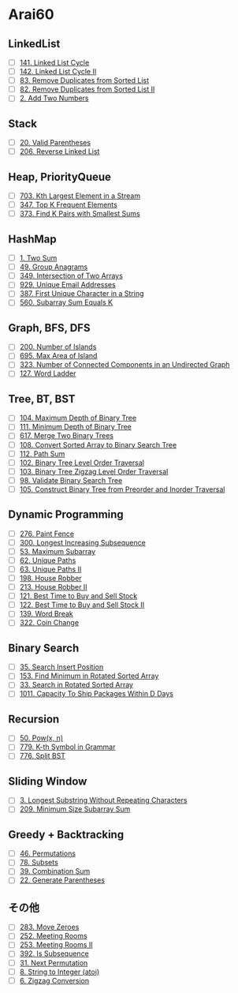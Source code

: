 # Arai60
## LinkedList
- [ ] [141. Linked List Cycle](https://github.com/hayashi-ay/leetcode/pull/15)
- [ ] [142. Linked List Cycle II](https://github.com/hayashi-ay/leetcode/pull/18)
- [ ] [83. Remove Duplicates from Sorted List](https://github.com/hayashi-ay/leetcode/pull/20)
-  [ ] [82. Remove Duplicates from Sorted List II](https://github.com/hayashi-ay/leetcode/pull/23)
- [ ] [2. Add Two Numbers](https://github.com/hayashi-ay/leetcode/pull/24)

## Stack
- [ ] [20. Valid Parentheses](https://github.com/hayashi-ay/leetcode/pull/16)
- [ ] [206. Reverse Linked List](https://github.com/hayashi-ay/leetcode/pull/13)

## Heap, PriorityQueue
- [ ] [703. Kth Largest Element in a Stream](https://github.com/hayashi-ay/leetcode/pull/54)
- [ ] [347. Top K Frequent Elements](https://github.com/hayashi-ay/leetcode/pull/60)
- [ ] [373. Find K Pairs with Smallest Sums](https://github.com/hayashi-ay/leetcode/pull/66)

## HashMap
- [ ] [1. Two Sum](https://github.com/hayashi-ay/leetcode/pull/14)
- [ ] [49. Group Anagrams](https://github.com/hayashi-ay/leetcode/pull/19)
- [ ] [349. Intersection of Two Arrays](https://github.com/hayashi-ay/leetcode/pull/21)
- [ ] [929. Unique Email Addresses](https://github.com/hayashi-ay/leetcode/pull/25)
- [ ] [387. First Unique Character in a String](https://github.com/hayashi-ay/leetcode/pull/28)
- [ ] [560. Subarray Sum Equals K](https://github.com/hayashi-ay/leetcode/pull/31)

## Graph, BFS, DFS
- [ ] [200. Number of Islands](https://github.com/hayashi-ay/leetcode/pull/33)
- [ ] [695. Max Area of Island](https://github.com/hayashi-ay/leetcode/pull/34)
- [ ] [323. Number of Connected Components in an Undirected Graph](https://github.com/hayashi-ay/leetcode/pull/37)
- [ ] [127. Word Ladder](https://github.com/hayashi-ay/leetcode/pull/42)

## Tree, BT, BST
- [ ] [104. Maximum Depth of Binary Tree](https://github.com/hayashi-ay/leetcode/pull/22)
- [ ] [111. Minimum Depth of Binary Tree](https://github.com/hayashi-ay/leetcode/pull/26)
- [ ] [617. Merge Two Binary Trees](https://github.com/hayashi-ay/leetcode/pull/12)
- [ ] [108. Convert Sorted Array to Binary Search Tree](https://github.com/hayashi-ay/leetcode/pull/29)
- [ ] [112. Path Sum](https://github.com/hayashi-ay/leetcode/pull/30)
- [ ] [102. Binary Tree Level Order Traversal](https://github.com/hayashi-ay/leetcode/pull/32)
- [ ] [103. Binary Tree Zigzag Level Order Traversal](https://github.com/hayashi-ay/leetcode/pull/35)
- [ ] [98. Validate Binary Search Tree](https://github.com/hayashi-ay/leetcode/pull/38)
- [ ] [105. Construct Binary Tree from Preorder and Inorder Traversal](https://github.com/hayashi-ay/leetcode/pull/43)

## Dynamic Programming
- [ ] [276. Paint Fence](https://github.com/hayashi-ay/leetcode/pull/17)
- [ ] [300. Longest Increasing Subsequence](https://github.com/hayashi-ay/leetcode/pull/27)
- [ ] [53. Maximum Subarray](https://github.com/hayashi-ay/leetcode/pull/36)
- [ ] [62. Unique Paths](https://github.com/hayashi-ay/leetcode/pull/39)
- [ ] [63. Unique Paths II](https://github.com/hayashi-ay/leetcode/pull/44)
- [ ] [198. House Robber](https://github.com/hayashi-ay/leetcode/pull/48)
- [ ] [213. House Robber II](https://github.com/hayashi-ay/leetcode/pull/50)
- [ ] [121. Best Time to Buy and Sell Stock](https://github.com/hayashi-ay/leetcode/pull/52)
- [ ] [122. Best Time to Buy and Sell Stock II](https://github.com/hayashi-ay/leetcode/pull/56)
- [ ] [139. Word Break](https://github.com/hayashi-ay/leetcode/pull/61)
- [ ] [322. Coin Change](https://github.com/hayashi-ay/leetcode/pull/68)

## Binary Search
- [ ] [35. Search Insert Position](https://github.com/hayashi-ay/leetcode/pull/40)
- [ ] [153. Find Minimum in Rotated Sorted Array](https://github.com/hayashi-ay/leetcode/pull/45)
- [ ] [33. Search in Rotated Sorted Array](https://github.com/hayashi-ay/leetcode/pull/49)
- [ ] [1011. Capacity To Ship Packages Within D Days](https://github.com/hayashi-ay/leetcode/pull/55)

## Recursion
- [ ] [50. Pow(x, n)](https://github.com/hayashi-ay/leetcode/pull/41)
- [ ] [779. K-th Symbol in Grammar](https://github.com/hayashi-ay/leetcode/pull/46)
- [ ] [776. Split BST](https://github.com/hayashi-ay/leetcode/pull/53)

## Sliding Window
- [ ] [3. Longest Substring Without Repeating Characters](https://github.com/hayashi-ay/leetcode/pull/47)
- [ ] [209. Minimum Size Subarray Sum](https://github.com/hayashi-ay/leetcode/pull/51)

## Greedy + Backtracking
- [ ] [46. Permutations](https://github.com/hayashi-ay/leetcode/pull/57)
- [ ] [78. Subsets](https://github.com/hayashi-ay/leetcode/pull/63)
- [ ] [39. Combination Sum](https://github.com/hayashi-ay/leetcode/pull/65)
- [ ] [22. Generate Parentheses](https://github.com/hayashi-ay/leetcode/pull/70)

## その他
- [ ] [283. Move Zeroes](https://github.com/hayashi-ay/leetcode/pull/58)
- [ ] [252. Meeting Rooms](https://github.com/hayashi-ay/leetcode/pull/59)
- [ ] [253. Meeting Rooms II](https://github.com/hayashi-ay/leetcode/pull/62)
- [ ] [392. Is Subsequence](https://github.com/hayashi-ay/leetcode/pull/64)
- [ ] [31. Next Permutation](https://github.com/hayashi-ay/leetcode/pull/67)
- [ ] [8. String to Integer (atoi)](https://github.com/hayashi-ay/leetcode/pull/69)
- [ ] [6. Zigzag Conversion](https://github.com/hayashi-ay/leetcode/pull/71)

